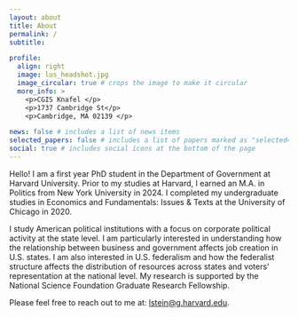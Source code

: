 ```yaml
---
layout: about
title: About
permalink: /
subtitle: 

profile:
  align: right
  image: lus_headshot.jpg
  image_circular: true # crops the image to make it circular
  more_info: >
    <p>CGIS Knafel </p>
    <p>1737 Cambridge St</p>
    <p>Cambridge, MA 02139 </p>

news: false # includes a list of news items
selected_papers: false # includes a list of papers marked as "selected={true}"
social: true # includes social icons at the bottom of the page
---
```


Hello! I am a first year PhD student in the Department of Government at Harvard University. Prior to my studies at Harvard, I earned an M.A. in Politics from New York University in 2024. I completed my undergraduate studies in Economics and Fundamentals: Issues & Texts at the University of Chicago in 2020. 

I study American political institutions with a focus on corporate political activity at the state level. I am particularly interested in understanding how the relationship between business and government affects job creation in U.S. states. I am also interested in U.S. federalism and how the federalist structure affects the distribution of resources across states and voters' representation at the national level. My research is supported by the National Science Foundation Graduate Research Fellowship.

Please feel free to reach out to me at: lstein@g.harvard.edu.

